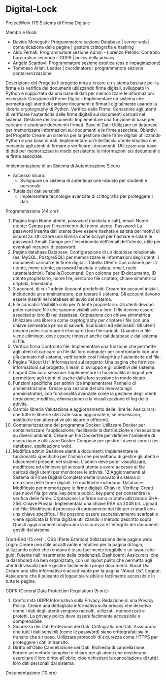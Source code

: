 # Digital-Lock
ProjectWork ITS 
Sistema di Firma Digitale

Membri e Ruoli:
- Davide Menegatti: Programmatore sezione Database | server web | comunicazione delle pagine | gestore crittografia e hashing
- Aldo Ferhati: Programmatore sezione Admin - Lorenzo Petrillo: Controllo burocratico secondo il GDPR | policy della privacy
- Angelo Scardovi: Programmatore sezione estetica (css e impaginazione)
 - Tommaso Arlati: Leader | coordinatore | programmatore sezione containerizzazione 

Descrizione del Progetto
Il progetto mira a creare un sistema basilare per la firma e la verifica dei documenti utilizzando firme digitali, sviluppato in Python e supportato da una base di dati per memorizzare le informazioni essenziali.
Creazione di Firme Digitali: Implementare un sistema che permetta agli utenti di caricare documenti e firmarli digitalmente usando la libreria cryptography di Python.
Verifica delle Firme: Consentire agli utenti di verificare l'autenticità delle firme digitali sui documenti caricati nel sistema.
Gestione dei Documenti: Implementare una funzione di base per caricare e scaricare documenti firmati.
Base di Dati: Utilizzare un database per memorizzare informazioni sui documenti e le firme associate.
Obiettivi del Progetto
Creare un sistema per la gestione delle firme digitali utilizzando Python e una base di dati.
Implementare un'interfaccia utente intuitiva che consenta agli utenti di firmare e verificare i documenti.
Utilizzare una base di dati per memorizzare in modo persistente le informazioni sui documenti e le firme associate.


Implementazione di un Sistema di Autenticazione Sicuro
- Accesso sicuro: 
  - Sviluppare un sistema di autenticazione robusto per studenti e personale.
- Tutela dei dati sensibili: 
  - Implementare tecnologie avanzate di crittografia per proteggere i dati.


Programmazione (44 ore):
1. Pagina login
Nome utente, password (hashata e salt), email:
Nome utente: Campo per l'inserimento del nome utente.
Password: La password inserita dall'utente deve essere hashata e saltata per motivi di sicurezza. Utilizzare una libreria come bcrypt per hashare e salare le password.
Email: Campo per l'inserimento dell'email dell'utente, utile per eventuali recuperi di password.
2. Pagina database
Database: Configurazione di un database relazionale (es. MySQL, PostgreSQL) per memorizzare le informazioni degli utenti, i documenti caricati e le firme digitali.
Tabella Utenti: Con colonne per ID utente, nome utente, password hashata e salata, email, ruolo (utente/admin).
Tabella Documenti: Con colonne per ID documento, ID utente proprietario, nome file, percorso file criptato, chiave simmetrica criptata, timestamp.
3. 3 account, di cui 1 admin
Account predefiniti: Creare tre account iniziali, includendo un amministratore, per testare il sistema. Gli account devono essere inseriti nel database all'avvio del sistema.
4. File caricabili
Visibilità solo per l'utente proprietario: Gli utenti devono poter caricare file che saranno visibili solo a loro. I file devono essere associati al loro ID nel database.
Criptazione con chiave simmetrica: Utilizzare una libreria come cryptography per criptare i file con una chiave simmetrica prima di salvarli.
Scaricabili ed eliminabili: Gli utenti devono poter scaricare e eliminare i loro file caricati. Quando un file viene eliminato, deve essere rimosso anche dal database e dal sistema di file.
5. Verifica firma
Confronto file: Implementare una funzione che permette agli utenti di caricare un file dal loro computer per confrontarlo con uno già caricato nel sistema, verificando così l'integrità e l'autenticità del file.
6. Pagina "About Us"
Informazioni sul progetto: Una pagina che fornisce informazioni sul progetto, il team di sviluppo e gli obiettivi del sistema.
7. Logout
Chiusura sessione: Implementare la funzionalità di logout per permettere agli utenti di uscire dalla loro sessione in modo sicuro.
8. Funzioni specifiche per admin (da implementare)
Pannello di amministrazione: Creare una sezione del sito riservata agli amministratori, con funzionalità avanzate come la gestione degli utenti (creazione, modifica, eliminazione) e la visualizzazione di log delle attività.
9. Cambio libreria
Valutazione e aggiornamento delle librerie: Assicurarsi che tutte le librerie utilizzate siano aggiornate e, se necessario, sostituirle con alternative più sicure o efficienti.
10. Containerizzazione del programma
Docker: Utilizzare Docker per containerizzare l'applicazione, facilitando la distribuzione e l'esecuzione su diversi ambienti. Creare un file Dockerfile per definire l'ambiente di esecuzione e utilizzare Docker Compose per gestire i diversi servizi (es. database, applicazione web).
11. Modifica admin
Gestione utenti e documenti: Implementare le funzionalità specifiche per l'admin che permettano di gestire gli utenti e i documenti presenti nel sistema. L'admin deve poter visualizzare, modificare ed eliminare gli account utente e avere accesso ai file caricati dagli utenti per monitorare le attività.
12.Aggiornamenti al Sistema di Firme Digitali
Completamente rinnovato il sistema di creazione delle firme digitali. Le modifiche includono:
Database: Modificato per memorizzare le firme digitali.
Chiavi di Verifica: Creati due nuovi file (private_key.pem e public_key.pem) per consentire la verifica delle firme.
Criptazione: Le firme sono criptate utilizzando SHA-256.
Chiave Privata: Implementata una chiave RSA da 2048 bit.
Upload dei File: Modificato il processo di caricamento dei file per criptarli con una chiave specifica. I file possono essere successivamente scaricati e viene applicata la firma digitale utilizzando il metodo descritto sopra.
Questi aggiornamenti migliorano la sicurezza e l'integrità dei documenti gestiti dal sistema.

Front-End (15 ore):
. CSS (Parte Estetica)
Stilizzazione delle pagine web:
Login: Creare uno stile accattivante e intuitivo per la pagina di login, utilizzando colori che rendano il testo facilmente leggibile e un layout che guidi l'utente nell'inserimento delle credenziali.
Dashboard: Assicurarsi che la dashboard sia ben organizzata, con un layout pulito che permetta agli utenti di visualizzare e gestire facilmente i propri documenti.
About Us: Creare uno stile informativo e accattivante per la pagina "About Us".
Logout: Assicurarsi che il pulsante di logout sia visibile e facilmente accessibile in tutte le pagine.


GDPR (General Data Protection Regulation) (5 ore):
1. Conformità GDPR
Informativa sulla Privacy:
Redazione di una Privacy Policy: Creare una dettagliata informativa sulla privacy che descriva come i dati degli utenti vengono raccolti, utilizzati, memorizzati e protetti. La privacy policy deve essere facilmente accessibile e comprensibile.
2. Sicurezza dei Dati
Protezione dei Dati:
Crittografia dei Dati: Assicurarsi che tutti i dati sensibili (come le password) siano crittografati sia in transito che a riposo. Utilizzare protocolli di sicurezza come HTTPS per proteggere i dati in transito.
3. Diritto all'Oblio
Cancellazione dei Dati:
Richiesta di cancellazione: Fornire un metodo semplice e chiaro per gli utenti che desiderano esercitare il loro diritto all'oblio, cioè richiedere la cancellazione di tutti i loro dati personali dal sistema.

Documentazione (10 ore)
